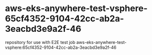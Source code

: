 # aws-eks-anywhere-test-vsphere-65cf4352-9104-42cc-ab2a-3eacbd3e9a2f-46
repository for use with E2E test job aws-eks-anywhere-test-vsphere:65cf4352-9104-42cc-ab2a-3eacbd3e9a2f-46
